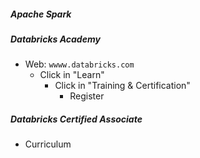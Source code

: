 ##### Apache Spark

##### Databricks Academy

- Web: ```wwww.databricks.com```
    - Click in "Learn"
        - Click in "Training & Certification"
            - Register

##### Databricks Certified Associate
- Curriculum